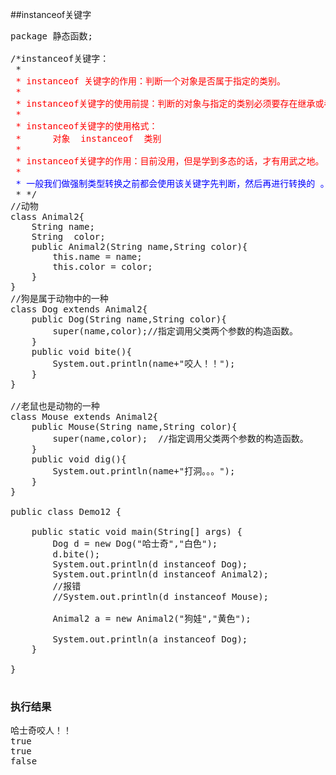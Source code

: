 ##instanceof关键字
<pre>
package 静态函数;

/*instanceof关键字：
 * <font color="red">
 * instanceof 关键字的作用：判断一个对象是否属于指定的类别。
 * 
 * instanceof关键字的使用前提：判断的对象与指定的类别必须要存在继承或者实现的关系。
 * 
 * instanceof关键字的使用格式：
 * 		对象	instanceof	类别
 * 
 * instanceof关键字的作用：目前没用，但是学到多态的话，才有用武之地。
 * </font><font color="blue">
 * 一般我们做强制类型转换之前都会使用该关键字先判断，然后再进行转换的 。</font>
 * */
//动物
class Animal2{
	String name;
	String  color;
	public Animal2(String name,String color){
		this.name = name;
		this.color = color;
	}
}
//狗是属于动物中的一种
class Dog extends Animal2{
	public Dog(String name,String color){
		super(name,color);//指定调用父类两个参数的构造函数。
	}
	public void bite(){
		System.out.println(name+"咬人！！");
	}
}

//老鼠也是动物的一种
class Mouse extends Animal2{
	public Mouse(String name,String color){
		super(name,color);	//指定调用父类两个参数的构造函数。
	}
	public void dig(){
		System.out.println(name+"打洞。。。");
	}
}

public class Demo12 {

	public static void main(String[] args) {
		Dog d = new Dog("哈士奇","白色");
		d.bite();
		System.out.println(d instanceof Dog);
		System.out.println(d instanceof Animal2);
		//报错
		//System.out.println(d instanceof Mouse);
		
		Animal2 a = new Animal2("狗娃","黄色");
		
		System.out.println(a instanceof Dog);
	}

}

</pre>
<h3><b>执行结果</b></h3>
<pre>
哈士奇咬人！！
true
true
false
</pre>